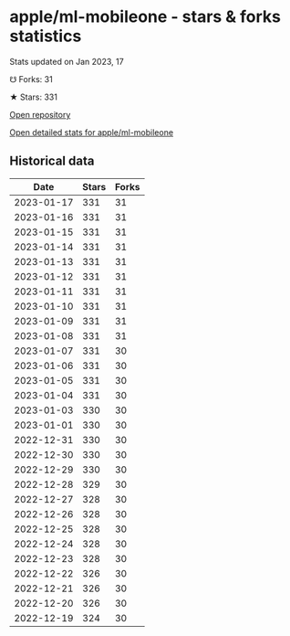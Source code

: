 # apple/ml-mobileone - stars & forks statistics

Stats updated on Jan 2023, 17

☋ Forks: 31

★ Stars: 331

[Open repository](https://github.com/apple/ml-mobileone)

[Open detailed stats for apple/ml-mobileone](https://reviewgithub.com/rep/apple/ml-mobileone)

## Historical data
| Date | Stars | Forks |
|------|-------|-------|
| 2023-01-17 | 331 | 31 | 
| 2023-01-16 | 331 | 31 | 
| 2023-01-15 | 331 | 31 | 
| 2023-01-14 | 331 | 31 | 
| 2023-01-13 | 331 | 31 | 
| 2023-01-12 | 331 | 31 | 
| 2023-01-11 | 331 | 31 | 
| 2023-01-10 | 331 | 31 | 
| 2023-01-09 | 331 | 31 | 
| 2023-01-08 | 331 | 31 | 
| 2023-01-07 | 331 | 30 | 
| 2023-01-06 | 331 | 30 | 
| 2023-01-05 | 331 | 30 | 
| 2023-01-04 | 331 | 30 | 
| 2023-01-03 | 330 | 30 | 
| 2023-01-01 | 330 | 30 | 
| 2022-12-31 | 330 | 30 | 
| 2022-12-30 | 330 | 30 | 
| 2022-12-29 | 330 | 30 | 
| 2022-12-28 | 329 | 30 | 
| 2022-12-27 | 328 | 30 | 
| 2022-12-26 | 328 | 30 | 
| 2022-12-25 | 328 | 30 | 
| 2022-12-24 | 328 | 30 | 
| 2022-12-23 | 328 | 30 | 
| 2022-12-22 | 326 | 30 | 
| 2022-12-21 | 326 | 30 | 
| 2022-12-20 | 326 | 30 | 
| 2022-12-19 | 324 | 30 | 

